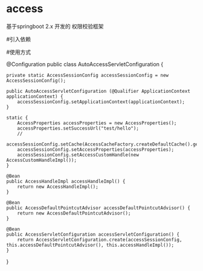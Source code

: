 # access
基于springboot 2.x 开发的 权限校验框架

#引入依赖


#使用方式


@Configuration
public class AutoAccessServletConfiguration {
	
	private static AccessSessionConfig accessSessionConfig = new AccessSessionConfig();
	
	public AutoAccessServletConfiguration (@Qualifier ApplicationContext applicationContext) {
		accessSessionConfig.setApplicationContext(applicationContext);
	}
	
	static {
		AccessProperties accessProperties = new AccessProperties();
		accessProperties.setSuccessUrl("test/hello");
		//
		accessSessionConfig.setCache(AccessCacheFactory.createDefaultCache().getInstance());
		accessSessionConfig.setAccessProperties(accessProperties);
		accessSessionConfig.setAccessCustomHandle(new AccessCustomHandleImpl());
	}
	
	@Bean
	public AccessHandleImpl accessHandleImpl() {
		return new AccessHandleImpl();
	}
	
	@Bean
	public AccessDefaultPointcutAdvisor accessDefaultPointcutAdvisor() {
		return new AccessDefaultPointcutAdvisor();
	}
	
	@Bean
	public AccessServletConfiguration accessServletConfiguration() {
		return AccessServletConfiguration.create(accessSessionConfig, this.accessDefaultPointcutAdvisor(), this.accessHandleImpl());
	}
}

